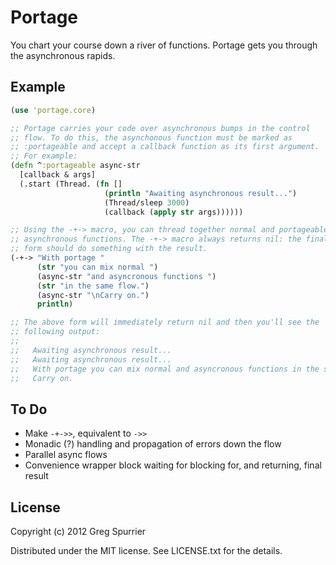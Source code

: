 # Portage

You chart your course down a river of functions. Portage gets you through the asynchronous rapids.

## Example
```clojure
(use 'portage.core)

;; Portage carries your code over asynchronous bumps in the control
;; flow. To do this, the asynchonous function must be marked as
;; :portageable and accept a callback function as its first argument.
;; For example:
(defn ^:portageable async-str
  [callback & args]
  (.start (Thread. (fn []
                     (println "Awaiting asynchronous result...")
                     (Thread/sleep 3000)
                     (callback (apply str args))))))

;; Using the -+-> macro, you can thread together normal and portageable
;; asynchronous functions. The -+-> macro always returns nil: the final
;; form should do something with the result.
(-+-> "With portage "
      (str "you can mix normal ")
      (async-str "and asyncronous functions ")
      (str "in the same flow.")
      (async-str "\nCarry on.")
      println)

;; The above form will immediately return nil and then you'll see the
;; following output:
;;
;;   Awaiting asynchronous result...
;;   Awaiting asynchronous result...
;;   With portage you can mix normal and asyncronous functions in the same flow.
;;   Carry on.
```

## To Do
- Make `-+->>`, equivalent to `->>`
- Monadic (?) handling and propagation of errors down the flow
- Parallel async flows
- Convenience wrapper block waiting for blocking for, and returning, final result

## License

Copyright (c) 2012 Greg Spurrier

Distributed under the MIT license. See LICENSE.txt for the details.
